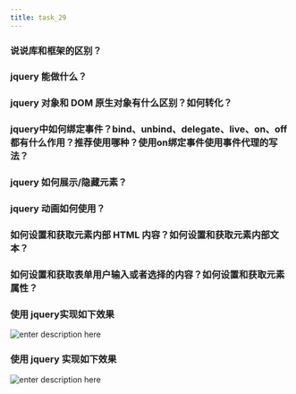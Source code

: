 ```yaml
---
title: task_29
---
```

### 说说库和框架的区别？

###  jquery 能做什么？

### jquery 对象和 DOM 原生对象有什么区别？如何转化？

### jquery中如何绑定事件？bind、unbind、delegate、live、on、off都有什么作用？推荐使用哪种？使用on绑定事件使用事件代理的写法？

### jquery 如何展示/隐藏元素？

### jquery 动画如何使用？

### 如何设置和获取元素内部 HTML 内容？如何设置和获取元素内部文本？

### 如何设置和获取表单用户输入或者选择的内容？如何设置和获取元素属性？

### 使用 jquery实现如下效果
![enter description here][1]

### 使用 jquery 实现如下效果
![enter description here][2]


  [1]: http://home.jscode.me/uploads/default/original/1X/6fa8fcceae2302be6e3edf5040fe24c44c44c77f.gif
  [2]: http://home.jscode.me/uploads/default/optimized/1X/40ce161fccb9c958ce39bc6caf6b142eec3a1fe8_1_690x498.gif